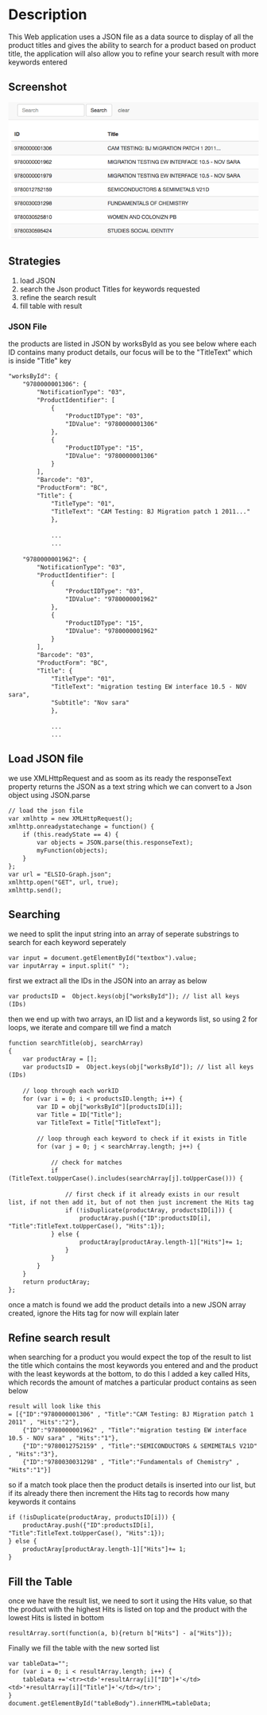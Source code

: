 # Description

This Web application uses a JSON file as a data source to display of all the product titles and gives the ability to search for a product based on product title,
the application will also allow you to refine your search result with more keywords entered


## Screenshot
![Alt text](https://github.com/asenousy/productsSearch/blob/master/ScreenShot.png)


## Strategies

1. load JSON
2. search the Json product Titles for keywords requested
3. refine the search result
4. fill table with result

### JSON File

the products are listed in JSON by worksById as you see below where each ID contains many product details, our focus will be to the "TitleText" which is inside "Title" key

```
"worksById": {
    "9780000001306": {
        "NotificationType": "03",
        "ProductIdentifier": [
            {
                "ProductIDType": "03",
                "IDValue": "9780000001306"
            },
            {
                "ProductIDType": "15",
                "IDValue": "9780000001306"
            }
        ],
        "Barcode": "03",
        "ProductForm": "BC",
        "Title": {
            "TitleType": "01",
            "TitleText": "CAM Testing: BJ Migration patch 1 2011..."
			},
			
			...
			...
			
	"9780000001962": {
        "NotificationType": "03",
        "ProductIdentifier": [
            {
                "ProductIDType": "03",
                "IDValue": "9780000001962"
            },
            {
                "ProductIDType": "15",
                "IDValue": "9780000001962"
            }
        ],
        "Barcode": "03",
        "ProductForm": "BC",
        "Title": {
            "TitleType": "01",
            "TitleText": "migration testing EW interface 10.5 - NOV sara",
            "Subtitle": "Nov sara"
			},
			
			...
			...
```


## Load JSON file

we use XMLHttpRequest and as soom as its ready the responseText property returns the JSON as a text string which we can convert to a Json object using JSON.parse

```
// load the json file
var xmlhttp = new XMLHttpRequest();
xmlhttp.onreadystatechange = function() {
	if (this.readyState == 4) {
		var objects = JSON.parse(this.responseText);
		myFunction(objects);
	}
};
var url = "ELSIO-Graph.json";
xmlhttp.open("GET", url, true);
xmlhttp.send();
```


## Searching

we need to split the input string into an array of seperate substrings to search for each keyword seperately

```
var input = document.getElementById("textbox").value;
var inputArray = input.split(" ");
```

first we extract all the IDs in the JSON into an array as below

```
var productsID =  Object.keys(obj["worksById"]); // list all keys (IDs)
```

then we end up with two arrays, an ID list and a keywords list, so using 2 for loops, we iterate and compare till we find a match

```
function searchTitle(obj, searchArray)
{
	var productAray = [];
	var productsID =  Object.keys(obj["worksById"]); // list all keys (IDs)
		
	// loop through each workID 
	for (var i = 0; i < productsID.length; i++) {
		var ID = obj["worksById"][productsID[i]];
		var Title = ID["Title"];
		var TitleText = Title["TitleText"];
			
		// loop through each keyword to check if it exists in Title
		for (var j = 0; j < searchArray.length; j++) {
				
			// check for matches
			if (TitleText.toUpperCase().includes(searchArray[j].toUpperCase())) {
					
				// first check if it already exists in our result list, if not then add it, but of not then just increment the Hits tag
				if (!isDuplicate(productAray, productsID[i])) {	
					productAray.push({"ID":productsID[i], "Title":TitleText.toUpperCase(), "Hits":1});
			} else {		
					productAray[productAray.length-1]["Hits"]+= 1;
				}
			}
		}
	}
	return productAray;
};
```

once a match is found we add the product details into a new JSON array created, ignore the Hits tag for now will explain later


## Refine search result

when searching for a product you would expect the top of the result to list the title which contains the most keywords you entered and and the product with the least keywords at the bottom, to do this I added a key called Hits, which records the amount of matches a particular product contains as seen below

```
result will look like this
= [{"ID":"9780000001306" , "Title":"CAM Testing: BJ Migration patch 1 2011" , "Hits":"2"},
	{"ID":"9780000001962" , "Title":"migration testing EW interface 10.5 - NOV sara" , "Hits":"1"},
	{"ID":"9780012752159" , "Title":"SEMICONDUCTORS & SEMIMETALS V21D" , "Hits":"3"},
	{"ID":"9780030031298" , "Title":"Fundamentals of Chemistry" , "Hits":"1"}]
```

so if a match took place then the product details is inserted into our list, but if its already there then increment the Hits tag to records how many keywords it contains

```
if (!isDuplicate(productAray, productsID[i])) {					
	productAray.push({"ID":productsID[i], "Title":TitleText.toUpperCase(), "Hits":1});
} else {
	productAray[productAray.length-1]["Hits"]+= 1;
}
```


## Fill the Table

once we have the result list, we need to sort it using the Hits value, so that the product with the highest Hits is listed on top and the product with the lowest Hits is listed in bottom


```
resultArray.sort(function(a, b){return b["Hits"] - a["Hits"]});
```

Finally we fill the table with the new sorted list

```
var tableData="";
for (var i = 0; i < resultArray.length; i++) {
	tableData +='<tr><td>'+resultArray[i]["ID"]+'</td><td>'+resultArray[i]["Title"]+'</td></tr>';
}
document.getElementById("tableBody").innerHTML=tableData;
```



